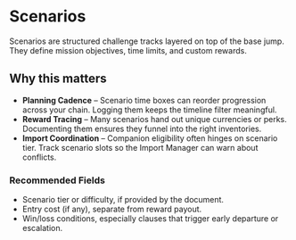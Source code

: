 <!--
MIT License

Copyright (c) 2025 Age-Of-Ages

Permission is hereby granted, free of charge, to any person obtaining a copy
of this software and associated documentation files (the "Software"), to deal
in the Software without restriction, including without limitation the rights
to use, copy, modify, merge, publish, distribute, sublicense, and/or sell
copies of the Software, and to permit persons to do so, subject to the
following conditions:

The above copyright notice and this permission notice shall be included in all
copies or substantial portions of the Software.

THE SOFTWARE IS PROVIDED "AS IS", WITHOUT WARRANTY OF ANY KIND, EXPRESS OR
IMPLIED, INCLUDING BUT NOT LIMITED TO THE WARRANTIES OF MERCHANTABILITY,
FITNESS FOR A PARTICULAR PURPOSE AND NONINFRINGEMENT. IN NO EVENT SHALL THE
AUTHORS OR COPYRIGHT HOLDERS BE LIABLE FOR ANY CLAIM, DAMAGES OR OTHER
LIABILITY, WHETHER IN AN ACTION OF CONTRACT, TORT OR OTHERWISE, ARISING FROM,
OUT OF OR IN CONNECTION WITH THE SOFTWARE OR THE USE OR OTHER DEALINGS IN THE
SOFTWARE.
-->

# Scenarios

Scenarios are structured challenge tracks layered on top of the base jump. They define mission objectives, time limits, and custom rewards.

## Why this matters

- **Planning Cadence** – Scenario time boxes can reorder progression across your chain. Logging them keeps the timeline filter meaningful.
- **Reward Tracing** – Many scenarios hand out unique currencies or perks. Documenting them ensures they funnel into the right inventories.
- **Import Coordination** – Companion eligibility often hinges on scenario tier. Track scenario slots so the Import Manager can warn about conflicts.

### Recommended Fields

- Scenario tier or difficulty, if provided by the document.
- Entry cost (if any), separate from reward payout.
- Win/loss conditions, especially clauses that trigger early departure or escalation.
